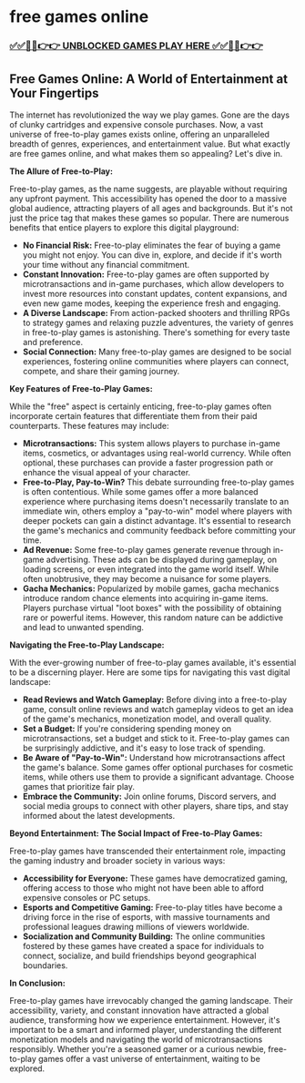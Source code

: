# free games online

### [✅✅🔴🔴👉👉 UNBLOCKED GAMES PLAY HERE ✅✅🔴🔴👉👉](https://topstoryindia.com)

## Free Games Online: A World of Entertainment at Your Fingertips

The internet has revolutionized the way we play games. Gone are the days of clunky cartridges and expensive console purchases. Now, a vast universe of free-to-play games exists online, offering an unparalleled breadth of genres, experiences, and entertainment value. But what exactly are free games online, and what makes them so appealing? Let's dive in.

**The Allure of Free-to-Play:**

Free-to-play games, as the name suggests, are playable without requiring any upfront payment. This accessibility has opened the door to a massive global audience, attracting players of all ages and backgrounds. But it's not just the price tag that makes these games so popular. There are numerous benefits that entice players to explore this digital playground:

* **No Financial Risk:**  Free-to-play eliminates the fear of buying a game you might not enjoy. You can dive in, explore, and decide if it's worth your time without any financial commitment.
* **Constant Innovation:** Free-to-play games are often supported by microtransactions and in-game purchases, which allow developers to invest more resources into constant updates, content expansions, and even new game modes, keeping the experience fresh and engaging.
* **A Diverse Landscape:** From action-packed shooters and thrilling RPGs to strategy games and relaxing puzzle adventures, the variety of genres in free-to-play games is astonishing. There's something for every taste and preference.
* **Social Connection:** Many free-to-play games are designed to be social experiences, fostering online communities where players can connect, compete, and share their gaming journey.

**Key Features of Free-to-Play Games:**

While the "free" aspect is certainly enticing, free-to-play games often incorporate certain features that differentiate them from their paid counterparts. These features may include:

* **Microtransactions:** This system allows players to purchase in-game items, cosmetics, or advantages using real-world currency. While often optional, these purchases can provide a faster progression path or enhance the visual appeal of your character.
* **Free-to-Play, Pay-to-Win?** This debate surrounding free-to-play games is often contentious. While some games offer a more balanced experience where purchasing items doesn't necessarily translate to an immediate win, others employ a "pay-to-win" model where players with deeper pockets can gain a distinct advantage. It's essential to research the game's mechanics and community feedback before committing your time.
* **Ad Revenue:** Some free-to-play games generate revenue through in-game advertising. These ads can be displayed during gameplay, on loading screens, or even integrated into the game world itself. While often unobtrusive, they may become a nuisance for some players.
* **Gacha Mechanics:** Popularized by mobile games, gacha mechanics introduce random chance elements into acquiring in-game items. Players purchase virtual "loot boxes" with the possibility of obtaining rare or powerful items. However, this random nature can be addictive and lead to unwanted spending.

**Navigating the Free-to-Play Landscape:**

With the ever-growing number of free-to-play games available, it's essential to be a discerning player. Here are some tips for navigating this vast digital landscape:

* **Read Reviews and Watch Gameplay:** Before diving into a free-to-play game, consult online reviews and watch gameplay videos to get an idea of the game's mechanics, monetization model, and overall quality.
* **Set a Budget:** If you're considering spending money on microtransactions, set a budget and stick to it. Free-to-play games can be surprisingly addictive, and it's easy to lose track of spending.
* **Be Aware of "Pay-to-Win":** Understand how microtransactions affect the game's balance. Some games offer optional purchases for cosmetic items, while others use them to provide a significant advantage. Choose games that prioritize fair play.
* **Embrace the Community:** Join online forums, Discord servers, and social media groups to connect with other players, share tips, and stay informed about the latest developments.

**Beyond Entertainment: The Social Impact of Free-to-Play Games:**

Free-to-play games have transcended their entertainment role, impacting the gaming industry and broader society in various ways:

* **Accessibility for Everyone:**  These games have democratized gaming, offering access to those who might not have been able to afford expensive consoles or PC setups.
* **Esports and Competitive Gaming:** Free-to-play titles have become a driving force in the rise of esports, with massive tournaments and professional leagues drawing millions of viewers worldwide.
* **Socialization and Community Building:** The online communities fostered by these games have created a space for individuals to connect, socialize, and build friendships beyond geographical boundaries.

**In Conclusion:**

Free-to-play games have irrevocably changed the gaming landscape. Their accessibility, variety, and constant innovation have attracted a global audience, transforming how we experience entertainment. However, it's important to be a smart and informed player, understanding the different monetization models and navigating the world of microtransactions responsibly. Whether you're a seasoned gamer or a curious newbie, free-to-play games offer a vast universe of entertainment, waiting to be explored. 

